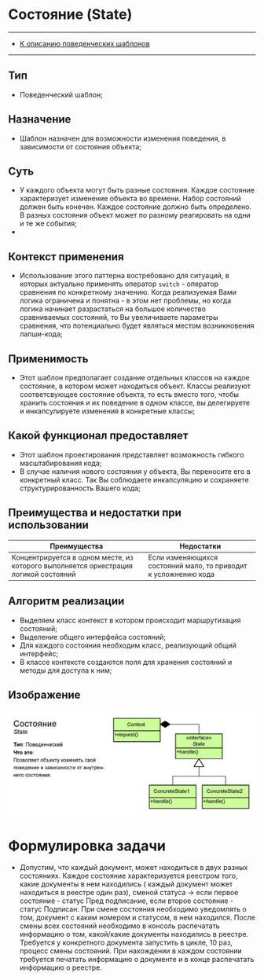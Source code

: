# Состояние (State)
****
* [К описанию поведенческих шаблонов](../README.md)
****

## Тип
* Поведенческий шаблон;

## Назначение
* Шаблон назначен для возможности изменения поведения, в зависимости 
от состояния объекта; 

## Суть
* У каждого объекта могут быть разные состояния. Каждое состояние характеризует
изменение объекта во времени. Набор состояний должен быть конечен. Каждое состояние
должно быть определено. В разных состояния объект может по разному реагировать на 
одни и те же события;
* 
## Контекст применения
* Использование этого паттерна востребовано для ситуаций, в которых 
актуально применять оператор `switch` - оператор сравнения по конкретному значению.
Когда реализуемая Вами логика ограничена и понятна - в этом нет проблемы, но когда
логика начинает разрастаться на большое количество сравниваемых состояний, то 
Вы увеличиваете параметры сравнения, что потенциально будет являться местом 
возникновения лапши-кода;

## Применимость
* Этот шаблон предполагает создание отдельных классов на каждое состояние, 
в котором может находиться объект. Классы реализуют соответсвующее 
состояние объекта, то есть вместо того, чтобы хранить состояния и их поведение 
в одном классе, вы делегируете и инкапсулируете изменения в конкретные классы;

## Какой функционал предоставляет
* Этот шаблон проектирования представляет возможность гибкого масштабирования кода;
* В случае наличия нового состояния у объекта, Вы переносите его в конкретный класс.
Так Вы соблюдаете инкапсуляцию и сохраняете структурированность Вашего кода;

## Преимущества и недостатки при использовании
| Преимущества                                                                         | Недостатки                                                      |
|--------------------------------------------------------------------------------------|-----------------------------------------------------------------|
| Концентрируется в одном месте, из которого выполняется оркестрация логикой состояний | Если изменяющихся состояний мало, то приводит к усложнению кода |

## Алгоритм реализации
* Выделяем класс контекст в котором происходит маршрутизация состояний;
* Выделение общего интерфейса состояний;
* Для каждого состояния необходим класс, реализующий общий интерфейс;
* В классе контексте создаются поля для хранения состояний и методы для доступа к ним;

## Изображение
![Схема шаблона](state.jpg)

# Формулировка задачи
* Допустим, что каждый документ, может находиться в двух разных состояниях. 
Каждое состояние характеризуется реестром того, какие документы в нем находились (
каждый документ может находиться в реестре один раз), сменой статуса -> 
если первое состояние - статус Пред подписание, если второе состояние - статус Подписан. 
При смене состояния необходимо уведомлять о том, документ с каким номером и статусом,
в нем находился. После смены всех состояний необходимо в консоль распечатать 
информацию о том, какой/какие документы находились в реестре. Требуется у конкретного
документа запустить в цикле, 10 раз, процесс смены состояний. При нахождении 
в каждом состоянии требуется печатать информацию о документе и в конце распечатать
информацию о реестре.